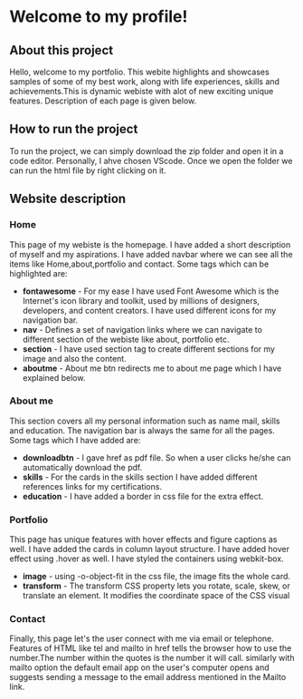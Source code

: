 # Welcome to my profile!
## About this project

Hello, welcome to my portfolio. This webite highlights and showcases samples of some of my best work, along with life experiences, skills and achievements.This is dynamic webiste with alot of new exciting unique features. Description of each page is given below. 

## How to run the project

To run the project, we can simply download the zip folder and open it in a code editor. Personally, I ahve chosen VScode. Once we open the folder we can run the html file by right clicking on it.

## Website description
### Home

This page of my webiste is the homepage. I have added a short description of myself and my aspirations. I have added navbar where we can see all the items like Home,about,portfolio and contact. Some tags which can be highlighted are:

* **fontawesome** -  For my ease I have used Font Awesome which is the Internet's icon library and toolkit, used by millions of designers, developers, and content creators. I have used different icons for my navigation bar.
* **nav** - Defines a set of navigation links where we can navigate to different section of the webiste like about, portfolio etc.
* **section** - I have used section tag to create different sections for my image and also the content.
* **aboutme** - About me btn redirects me to about me page which I have explained below. 

### About me

This section covers all my personal information such as name mail, skills and education. 
The navigation bar is always the same for all the pages. Some tags which I have added are:

* **downloadbtn** - I gave href as pdf file. So when a user clicks he/she can automatically download the pdf.
* **skills** - For the cards in the skills section I have added different references links for my certifications.
* **education** - I have added a border in css file for the extra effect.

### Portfolio

This page has unique features with hover effects and figure captions as well. I have added the cards in column layout structure. I have added hover effect using .hover as well. I have styled the containers using webkit-box. 

* **image** - using -o-object-fit in the css file, the image fits the whole card. 
* **transform** - The transform CSS property lets you rotate, scale, skew, or translate an element. It modifies the coordinate space of the CSS visual 


### Contact

Finally, this page let's the user connect with me via email or telephone. Features of HTML like tel and mailto in href tells the browser how to use the number.The number within the quotes is the number it will call. similarly with mailto option the default email app on the user's computer opens and suggests sending a message to the email address mentioned in the Mailto link.



